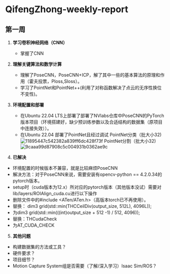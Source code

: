 # QifengZhong-weekly-report
## 第一周

1. **学习卷积神经网络（CNN）**
   - 掌握了CNN
     
2. **理解关键算法和数学计算**
   - 理解了PoseCNN，PoseCNN+ICP，解了其中一些的基本算法的原理和作用（霍夫投票，Ploss,Sloss）。
   - 学习了PointNet和PointNet++(利用了对称函数解决了点云的无序性换位不变性)。

3. **环境配置和部署**
   - 在Ubuntu 22.04 LTS上部署了部署了NVlabs仓库中PoseCNN的PyTorch版本项目（环境搭建好，缺少预训练参数以及合适结构的数据集（原项目中连接失效））。
   - 在Ubuntu 22.04 部署了PointNet且经过调试
PointNet分类（批大小32)
![11895447c542382a839ff6dc428f73f](https://github.com/Dr-Cui-s-2024-summer-FURP/QifengZhong-weekly-report/assets/114790207/d2217fe1-7e0f-4b54-b460-7fc13d701d6d)
PointNet分割（批大小32)
![9caaa99d87908c5c004931b0362ae9c](https://github.com/Dr-Cui-s-2024-summer-FURP/QifengZhong-weekly-report/assets/114790207/753e8556-64d9-428c-8e02-34a475b67c6f)

4.  **已解决**
   - 环境配置的时候版本不兼容，就是比较麻烦PoseCNN
   - 解决方法：对于PoseCNN来说，需要安装有opencv-python == 4.2.0.34的pytorch版本。
   - setup时（cuda版本为12.x）所对应的pytorch版本（其他版本没试）需要对lib/layers/ROIAlign_cuda.cu进行以下操作
   - 删除文件中的#include <ATen/ATen.h>（高版本torch已不再使用）。
   - 替换： dim3 grid(std::min(THCCeilDiv(output_size, 512L), 4096L));
   - 为dim3 grid(std::min(((int)output_size + 512 -1) / 512, 4096));
   - 替换：THCudaCheck
   - 为AT_CUDA_CHECK
5.  **其他问题**
   - 构建数据集的方法或工具？
   - 硬件要求？
   - 项目细节？
   - Motion Capture System组是否需要（了解/深入学习）Isaac Sim/ROS？
